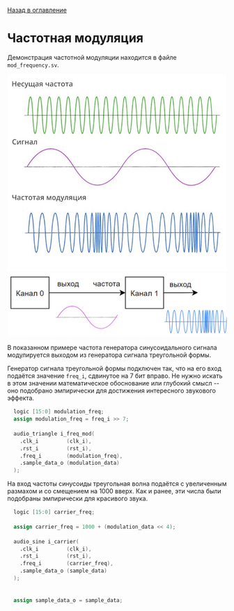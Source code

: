 [Назад в оглавление](../../README.md)

# Частотная модуляция

Демонстрация частотной модуляции находится в файле `mod_frequency.sv`.


![Alt text](../img/image-6.jpg)
![Alt text](../img/image-7.png)


В показанном примере частота генератора синусоидального сигнала модулируется выходом из генератора сигнала треугольной формы.

Генератор сигнала треугольной формы подключен так, что на его вход подаётся значение `freq_i`, сдвинутое на 7 бит вправо. Не нужно искать в этом значении математическое обоснование или глубокий смысл -- оно подобрано эмпирически для достижения интересного звукового эффекта.

```verilog
  logic [15:0] modulation_freq;
  assign modulation_freq = freq_i >> 7;

  audio_triangle i_freq_mod(
    .clk_i         (clk_i),
    .rst_i         (rst_i),
    .freq_i        (modulation_freq),
    .sample_data_o (modulation_data)
  );
```

На вход частоты синусоиды треугольная волна подаётся с увеличенным размахом и со смещением на 1000 вверх. Как и ранее, эти числа были подобраны эмпирически для красивого звука.

```verilog
  logic [15:0] carrier_freq;

  assign carrier_freq = 1000 + (modulation_data << 4);

  audio_sine i_carrier(
    .clk_i         (clk_i),
    .rst_i         (rst_i),
    .freq_i        (carrier_freq),
    .sample_data_o (sample_data)
  );


  assign sample_data_o = sample_data;
```
